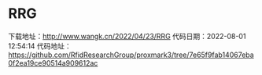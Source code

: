 # RRG
下载地址：http://www.wangk.cn/2022/04/23/RRG
代码日期：2022-08-01 12:54:14
代码地址：https://github.com/RfidResearchGroup/proxmark3/tree/7e65f9fab14067eba0f2ea19ce90514a909612ac

